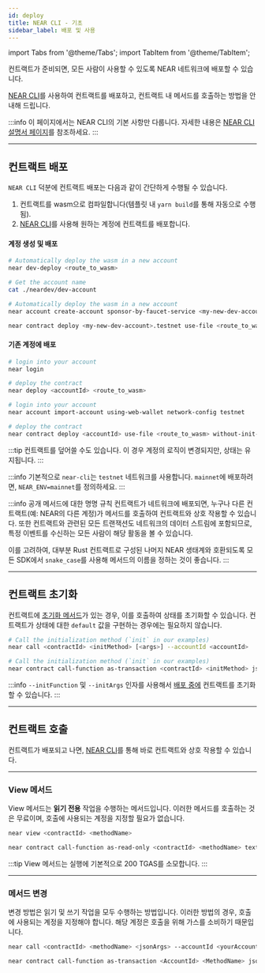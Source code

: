 ```yaml
---
id: deploy
title: NEAR CLI - 기초
sidebar_label: 배포 및 사용
---
```


import Tabs from '@theme/Tabs';
import TabItem from '@theme/TabItem';

컨트랙트가 준비되면, 모든 사람이 사용할 수 있도록 NEAR 네트워크에 배포할 수 있습니다.

[NEAR CLI](../4.tools/cli.md)를 사용하여 컨트랙트를 배포하고, 컨트랙트 내 메서드를 호출하는 방법을 안내해 드립니다.

:::info 이 페이지에서는 NEAR CLI의 기본 사항만 다룹니다. 자세한 내용은 [NEAR CLI 설명서 페이지](../4.tools/cli.md)를 참조하세요. :::

---

## 컨트랙트 배포

`NEAR CLI` 덕분에 컨트랙트 배포는 다음과 같이 간단하게 수행될 수 있습니다.

1. 컨트랙트를 wasm으로 컴파일합니다(템플릿 내 `yarn build`를 통해 자동으로 수행됨).
2. [NEAR CLI](../4.tools/cli.md#near-deploy)를 사용해 원하는 계정에 컨트랙트를 배포합니다.

#### 계정 생성 및 배포


<Tabs className="language-tabs" groupId="code-tabs">
  <TabItem value="near-cli">

  ```bash
  # Automatically deploy the wasm in a new account
  near dev-deploy <route_to_wasm>

  # Get the account name
  cat ./neardev/dev-account
  ```

  </TabItem>
  <TabItem value="near-cli-rs">

  ```bash
  # Automatically deploy the wasm in a new account
  near account create-account sponsor-by-faucet-service <my-new-dev-account>.testnet autogenerate-new-keypair save-to-keychain network-config testnet create

  near contract deploy <my-new-dev-account>.testnet use-file <route_to_wasm> without-init-call network-config testnet sign-with-keychain
  ```

  </TabItem>
</Tabs>

#### 기존 계정에 배포

<Tabs className="language-tabs" groupId="code-tabs">
  <TabItem value="near-cli">

  ```bash
  # login into your account
  near login

  # deploy the contract
  near deploy <accountId> <route_to_wasm>
  ```

  </TabItem>
  <TabItem value="near-cli-rs">

  ```bash
  # login into your account
  near account import-account using-web-wallet network-config testnet

  # deploy the contract
  near contract deploy <accountId> use-file <route_to_wasm> without-init-call network-config testnet sign-with-keychain send
  ```

</TabItem>
</Tabs>

:::tip 컨트랙트를 덮어쓸 수도 있습니다. 이 경우 계정의 로직이 변경되지만, 상태는 유지됩니다. :::

:::info 기본적으로 `near-cli`는 `testnet` 네트워크를 사용합니다. `mainnet`에 배포하려면, `NEAR_ENV=mainnet`를 정의하세요. :::

:::info 공개 메서드에 대한 명명 규칙 컨트랙트가 네트워크에 배포되면, 누구나 다른 컨트랙트(예: NEAR의 다른 계정)가 메서드를 호출하여 컨트랙트와 상호 작용할 수 있습니다. 또한 컨트랙트와 관련된 모든 트랜잭션도 네트워크의 데이터 스트림에 포함되므로, 특정 이벤트를 수신하는 모든 사람이 해당 활동을 볼 수 있습니다.

이를 고려하여, 대부분 Rust 컨트랙트로 구성된 나머지 NEAR 생태계와 호환되도록 모든 SDK에서 `snake_case`를 사용해 메서드의 이름을 정하는 것이 좋습니다. :::

---

## 컨트랙트 초기화
컨트랙트에 [초기화 메서드](./contracts/anatomy.md#initialization-functions)가 있는 경우, 이를 호출하여 상태를 초기화할 수 있습니다. 컨트랙트가 상태에 대한 `default` 값을 구현하는 경우에는 필요하지 않습니다.

<Tabs className="language-tabs" groupId="code-tabs">
  <TabItem value="near-cli">

  ```bash
  # Call the initialization method (`init` in our examples)
  near call <contractId> <initMethod> [<args>] --accountId <accountId>
  ```

  </TabItem>
  <TabItem value="near-cli-rs">

  ```bash
  # Call the initialization method (`init` in our examples)
  near contract call-function as-transaction <contractId> <initMethod> json-args [<args>] prepaid-gas '30 TeraGas' attached-deposit '0 NEAR' sign-as <accountId> network-config testnet sign-with-keychain send
  ```

  </TabItem>
</Tabs>

:::info `--initFunction` 및 `--initArgs` 인자를 사용해서 [배포 중에](#컨트랙트-배포) 컨트랙트를 초기화할 수 있습니다. :::

---

## 컨트랙트 호출
컨트랙트가 배포되고 나면, [NEAR CLI](../4.tools/cli.md)를 통해 바로 컨트랙트와 상호 작용할 수 있습니다.

<hr class="subsection" />

### View 메서드
View 메서드는 **읽기 전용** 작업을 수행하는 메서드입니다. 이러한 메서드를 호출하는 것은 무료이며, 호출에 사용되는 계정을 지정할 필요가 없습니다.

<Tabs className="language-tabs" groupId="code-tabs">
  <TabItem value="near-cli">

  ```bash
  near view <contractId> <methodName>
  ```

  </TabItem>
  <TabItem value="near-cli-rs">

  ```bash
  near contract call-function as-read-only <contractId> <methodName> text-args '' network-config testnet now
  ```
  </TabItem>
</Tabs>

:::tip View 메서드는 실행에 기본적으로 200 TGAS를 소모합니다. :::

<hr class="subsection" />

### 메서드 변경
변경 방법은 읽기 및 쓰기 작업을 모두 수행하는 방법입니다. 이러한 방법의 경우, 호출에 사용되는 계정을 지정해야 합니다. 해당 계정은 호출을 위해 가스를 소비하기 때문입니다.

<Tabs className="language-tabs" groupId="code-tabs">
  <TabItem value="near-cli">

  ```bash
  near call <contractId> <methodName> <jsonArgs> --accountId <yourAccount> [--deposit <amount>] [--gas <GAS>]
  ```

</TabItem>
<TabItem value="near-cli-rs">

  ```bash
  near contract call-function as-transaction <AccountId> <MethodName> json-args <JsonArgs> prepaid-gas <PrepaidGas> attached-deposit <AttachedDeposit> sign-as <AccountId>  network-config testnet sign-with-keychain send
  ```

</TabItem>
</Tabs>